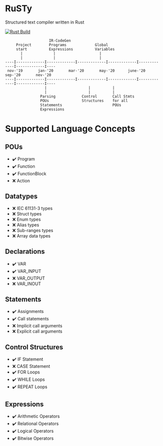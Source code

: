 # RuSTy

Structured text compiler written in Rust

[![Rust Build](https://github.com/ghaith/ruSTy/workflows/Rust%20on%20Docker/badge.svg)](https://github.com/ghaith/ruSTy/actions)


```
                    IR-CodeGen
     Project        Programs             Global
     start          Expressions          Variables
       |              |                    |
       |              |                    |
----I-------------I-------------I-------------I-------------I-------------I-------------I----
 nov-'19       jan-'20       mar-'20       may-'20      june-'20       sep-'20       nev-'20  
----I-------------I-------------I-------------I-------------I-------------I-------------I----
                  |                   |          |
                  |                   |          |
                Parsing            Control       Call Stmts
                POUs               Structures    for all
                Statements                       POUs
                Expressions
```



# Supported Language Concepts
## POUs
- :heavy_check_mark: Program
- :heavy_check_mark: Function
- :heavy_check_mark: FunctionBlock
- :x: Action

## Datatypes
- :x: IEC 61131-3 types
- :x: Struct types
- :x: Enum types
- :x: Alias types
- :x: Sub-ranges types
- :x: Array data types

## Declarations
- :heavy_check_mark: VAR
- :heavy_check_mark: VAR_INPUT
- :x: VAR_OUTPUT
- :x: VAR_INOUT

## Statements
- :heavy_check_mark: Assignments
- :heavy_check_mark: Call statements
- :x: Implicit call arguments
- :x: Explicit call arguments

## Control Structures
- :heavy_check_mark: IF Statement
- :x: CASE Statement
- :heavy_check_mark: FOR Loops
- :heavy_check_mark: WHILE Loops
- :heavy_check_mark: REPEAT Loops

## Expressions
- :heavy_check_mark: Arithmetic Operators
- :heavy_check_mark: Relational Operators
- :heavy_check_mark: Logical Operators
- :heavy_check_mark: Bitwise Operators
